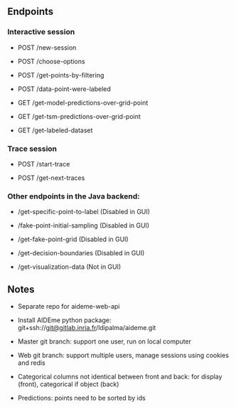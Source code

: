 ## Endpoints

### Interactive session

- POST /new-session

- POST /choose-options

- POST /get-points-by-filtering

- POST /data-point-were-labeled

- GET /get-model-predictions-over-grid-point

- GET /get-tsm-predictions-over-grid-point

- GET /get-labeled-dataset

### Trace session

- POST /start-trace

- POST /get-next-traces

### Other endpoints in the Java backend:

- /get-specific-point-to-label (Disabled in GUI)

- /fake-point-initial-sampling (Disabled in GUI)

- /get-fake-point-grid (Disabled in GUI)

- /get-decision-boundaries (Disabled in GUI)

- /get-visualization-data (Not in GUI)

## Notes

- Separate repo for aideme-web-api
- Install AIDEme python package: git+ssh://git@gitlab.inria.fr/ldipalma/aideme.git

- Master git branch: support one user, run on local computer
- Web git branch: support multiple users, manage sessions using cookies and redis

- Categorical columns not identical between front and back: for display (front), categorical if object (back)
- Predictions: points need to be sorted by ids
